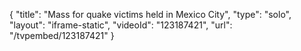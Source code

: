 {
    "title": "Mass for quake victims held in Mexico City",
    "type": "solo",
    "layout": "iframe-static",
    "videoId": "123187421",
    "url": "\/tvpembed\/123187421"
}